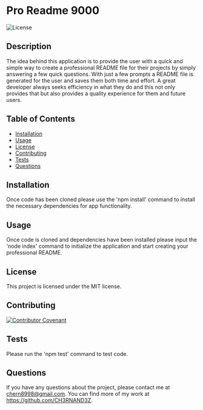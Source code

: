 
 # Pro Readme 9000

![License](https://img.shields.io/badge/license-MIT-green.svg)

## Description

The idea behind this application is to provide the user with a quick and simple way to create a professional README file for their projects by simply answering a few quick questions.
With just a few prompts a README file is generated for the user and saves them both time and effort. A great developer always seeks efficiency in what they do and this not only provides that but also provides a quality experience for them and future users.

## Table of Contents

- [Installation](#installation)
- [Usage](#usage)
- [License](#license)
- [Contributing](#contributing)
- [Tests](#tests)
- [Questions](#questions)

## Installation

Once code has been cloned please use the 'npm install' command to install the necessary dependencies for app functionality.

## Usage

Once code is cloned and dependencies have been installed please input the 'node index' command to initialize the application and start creating your professional README.

## License

This project is licensed under the MIT license.

## Contributing

[![Contributor Covenant](https://img.shields.io/badge/Contributor%20Covenant-2.1-4baaaa.svg)](code_of_conduct.md)

## Tests

Please run the 'npm test' command to test code.

## Questions

If you have any questions about the project, please contact me at chern8998@gmail.com. You can find more of my work at https://github.com/CH3RNAND3Z.
